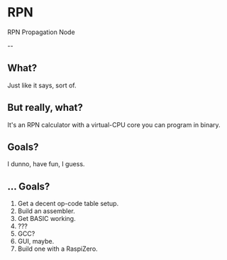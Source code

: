 # RPN
RPN Propagation Node

--

## What?
Just like it says, sort of.

## But really, what?
It's an RPN calculator with a virtual-CPU core you can program in binary.

## Goals?
I dunno, have fun, I guess.

## ... Goals?
1. Get a decent op-code table setup.
2. Build an assembler.
3. Get BASIC working.
4. ???
5. GCC?
6. GUI, maybe.
7. Build one with a RaspiZero.
